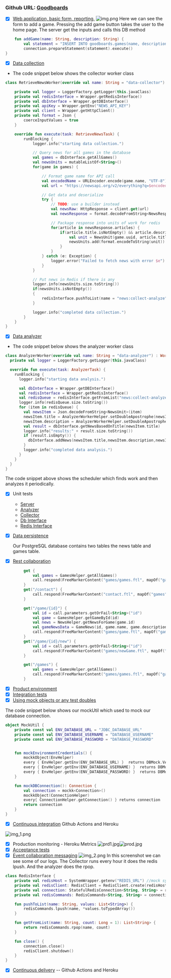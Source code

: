 ### Github URL: [Goodboards](https://github.com/CSCI-5828-Foundations-Sftware-Engr/slackers)

- [x] [Web application, basic form, reporting.](..%2F..%2Fapplications%2Fbasic-server%2Fsrc%2Fmain%2Fkotlin%2Fcom%2Fgoodboards%2Fapp%2FApp.kt)
![img.png](img.png)
Here we can see the form to add a game. Pressing the add game button takes the user to the home page. The server get the inputs and calls this DB method
```kotlin
    fun addGame(name: String, description: String) {
        val statement = "INSERT INTO goodboards.games(name, description) VALUES('$name','$description');"
        connection.prepareStatement(statement).execute()
}
```
- [x] [Data collection](..%2Fcomponents%2Fdata-collector)
- The code snippet below shows the collector worker class
```kotlin
class RetrieveNewsWorker(override val name: String = "data-collector") : Worker<RetrieveNewsTask> {

    private val logger = LoggerFactory.getLogger(this.javaClass)
    private val redisInterface = Wrapper.getRedisInterface()
    private val dbInterface = Wrapper.getDBInterface()
    private val apiKey = Wrapper.getEnv("NEWS_API_KEY")
    private val client = Wrapper.getHttpClient()
    private val format = Json {
        coerceInputValues = true
    }

    override fun execute(task: RetrieveNewsTask) {
        runBlocking {
            logger.info("starting data collection.")

            // Query news for all games in the database
            val games = dbInterface.getAllGames()
            val newsUnits = mutableListOf<String>()
            for(game in games) {

                // Format game name for API call
                val encodedName = URLEncoder.encode(game.name, "UTF-8")
                val url = "https://newsapi.org/v2/everything?q=$encodedName&language=en&pageSize=10&apiKey=$apiKey"

                // Get data and deserialize
                try {
                    // TODO: use a builder instead
                    val newsRaw: HttpResponse = client.get(url)
                    val newsResponse = format.decodeFromString<NewsResponse>(newsRaw.readText())

                    // Package response into units of work for redis
                    for(article in newsResponse.articles) {
                        if(article.title.isNotEmpty() && article.description.isNotEmpty() && article.url.isNotEmpty()) {
                            val unit = NewsUnit(game.uuid, article.title, article.description, article.url)
                            newsUnits.add(format.encodeToString(unit))
                        }
                    }
                } catch (e: Exception) {
                    logger.error("Failed to fetch news with error $e")
                }
            }

            // Put news in Redis if there is any
            logger.info(newsUnits.size.toString())
            if(newsUnits.isNotEmpty())
            {
                redisInterface.pushToList(name = "news:collect-analyze", newsUnits)
            }

            logger.info("completed data collection.")
        }
    }
}
```
- [x] [Data analyzer](..%2Fcomponents%2Fdata-analyzer)
- The code snippet below shows the analyzer worker class
```kotlin
class AnalyzerWorker(override val name: String = "data-analyzer") : Worker<AnalyzerTask> {
  private val logger = LoggerFactory.getLogger(this.javaClass)

  override fun execute(task: AnalyzerTask) {
    runBlocking {
      logger.info("starting data analysis.")

      val dbInterface = Wrapper.getDBInterface()
      val redisInterface = Wrapper.getRedisInterface()
      val redisQueue = redisInterface.getFromList("news:collect-analyze", 10)
      logger.info(redisQueue.size.toString())
      for (item in redisQueue) {
        val newsItem = Json.decodeFromString<NewsUnit>(item)
        newsItem.title = AnalyzerWorkerHelper.setDoubleApostrophe(newsItem.title)
        newsItem.description = AnalyzerWorkerHelper.setDoubleApostrophe(newsItem.description)
        val result = dbInterface.getNewsBasedOnTitle(newsItem.title)
        logger.info("results:" + result.size.toString())
        if (result.isEmpty()) {
          dbInterface.addNews(newsItem.title,newsItem.description,newsItem.url, newsItem.gameID, Wrapper.getRandomUUID())
        }
        logger.info("completed data analysis.")
      }
    }
  }
}
```
The code snippet above shows the scheduler which finds work and then analyzes it periodically. 
- [x] Unit tests 
  - [Server](..%2Fapplications%2Fbasic-server%2Fsrc%2Ftest)
  - [Analyzer](..%2Fapplications%2Fdata-analyzer-server%2Fsrc%2Ftest)
  - [Collector](..%2Fcomponents%2Fdata-collector%2Fsrc%2Ftest)
  - [Db Interface](..%2Fcomponents%2Fdb-interface%2Fsrc%2Ftest)
  - [Redis Interface](..%2Fcomponents%2Fredis-interface%2Fsrc%2Ftest)

- [x] [Data persistence](..%2Fcomponents%2Fdb-interface)

  Our PostgreSQL database contains two tables the news table and games table. 
- [x] [Rest collaboration](..%2Fapplications%2Fbasic-server%2Fsrc%2Fmain%2Fkotlin%2Fcom%2Fgoodboards%2Fapp%2FApp.kt)
```kotlin
        get {
            val games = GamesHelper.getAllGames()
            call.respond(FreeMarkerContent("games/games.ftl", mapOf("games" to games)))
        }
        get("/contact") {
            call.respond(FreeMarkerContent("contact.ftl", mapOf("games" to GamesHelper.getAllGames())))
        }

        get("/game/{id}") {
            val id = call.parameters.getOrFail<String>("id")
            val game = GamesHelper.getGameById(id)
            val news = NewsHelper.getNewsForGame(game.id)
            val gameNewsData = GameNews(id, game.name, game.description, news)
            call.respond(FreeMarkerContent("games/game.ftl", mapOf("gameNewsData" to gameNewsData)))
        }
        get("/game/{id}/new") {
            val id = call.parameters.getOrFail<String>("id")
            call.respond(FreeMarkerContent("games/newGame.ftl", mapOf("game" to GamesHelper.getAllGames().find { it.id == id })))
        }

        get("/games") {
            val games = GamesHelper.getAllGames()
            call.respond(FreeMarkerContent("games/games.ftl", mapOf("games" to games)))
        }
```
- [x] [Product environment](..%2F.github%2Fworkflows%2Fbuild.yml)
- [x] [Integration tests](..%2Fintegration)
- [x] [Using mock objects or any test doubles](..%2Fcomponents%2Fdb-interface%2Fsrc%2Ftest%2Fkotlin%2Ftest%2Fgoodboards%2Fdb%2Futil%2FDBMockUtil.kt)

The code snippet below shows our mockUtil which used to mock our database connection. 
```kotlin
object MockUtil {
    private const val ENV_DATABASE_URL = "JDBC_DATABASE_URL"
    private const val ENV_DATABASE_USERNAME = "DATABASE_USERNAME"
    private const val ENV_DATABASE_PASSWORD = "DATABASE_PASSWORD"


    fun mockEnvironmentCredentials() {
        mockkObject(EnvHelper)
        every { EnvHelper.getEnv(ENV_DATABASE_URL) }  returns DBMock.VALUE_DATABASE_URL
        every { EnvHelper.getEnv(ENV_DATABASE_USERNAME) }  returns DBMock.VALUE_DATABASE_USERNAME
        every { EnvHelper.getEnv(ENV_DATABASE_PASSWORD) }  returns DBMock.VALUE_DATABASE_PASSWORD
    }

    fun mockDBConnection(): Connection {
        val connection = mockk<Connection>()
        mockkObject(ConnectionHelper)
        every{ ConnectionHelper.getConnection() } returns connection
        return connection
    }
}
```
- [x] [Continuous integration](..%2F.github%2Fworkflows%2Fbuild.yml)
Github Actions and Heroku

![img_1.png](img_1.png)
- [x] Production monitoring - Heroku Metrics ![prd1.jpg](images%2Fprd1.jpg)![prod.jpg](images%2Fprod.jpg)
- [x] [Acceptance tests](testing%2Facceptance-tests.md)
- [x] [Event collaboration messaging](..%2Fcomponents%2Fredis-interface%2Fsrc%2Fmain%2Fkotlin%2Fcom%2Fgoodboards%2Fredis%2FRedisInterface.kt)
![img_2.png](img_2.png)
In this screenshot we can see some of our logs. The Collector runs every hour it does the redis lpush.
And the analyzer does the rpop. 
```kotlin
class RedisInterface {
    private val redisHost = SystemWrapper.getenv("REDIS_URL") //mock sys wrapper - fake url stuff whatever
    private val redisClient: RedisClient = RedisClient.create(redisHost) // mock it for that specific url - get the Redis client object
    private val connection: StatefulRedisConnection<String, String> = redisClient.connect() // When this is called mock again
    private val redisCommands: RedisCommands<String, String> = connection.sync() //  Mockk mockk mockk - and mockk again

    fun pushToList(name: String, values: List<String>) {
        redisCommands.lpush(name, *values.toTypedArray())
    }

    fun getFromList(name: String, count: Long = 1): List<String> {
        return redisCommands.rpop(name, count)
    }

    fun close() {
        connection.close()
        redisClient.shutdown()
    }
}
```

- [x] [Continuous delivery](..%2F.github) -- Github Actions and Heroku
